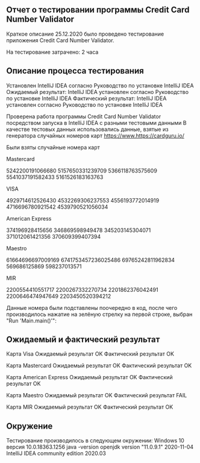 ## Отчет о тестировании программы Credit Card Number Validator

Краткое описание
25.12.2020 было проведено тестирование приложения Credit Card Number Validator.

На тестирование затрачено: 2 часа


## Описание процесса тестирования


Установлен IntelliJ IDEA согласно Руководство по установке IntelliJ IDEA
Ожидаемый результат: IntelliJ IDEA установлен  согласно Руководство по установке IntelliJ IDEA
Фактический  результат: IntelliJ IDEA установлен согласно Руководство по установке IntelliJ IDEA

Проверена работа программы Credit Card Number Validator посредством запуска в IntelliJ IDEA с разными тестовыми данными
В качестве тестовых данных использовались данные, взятые из генератора случайных номеров карт https://www.https://cardguru.io/

Были взяты  случайные номера карт 

Mastercard 

5242200191066680
5157650331239709
5366118763575609
5541037191582433
5161526183163763

VISA

4929714612526430
4532269306237553
4556193772014919
4716696780921542
4539790521056034

American Express

374196928415656
346869598949478
345203145304071
371012061421356
370609399407394

Maestro

61664696697009169
6741753457236025486
69765242811962834
569686125869
598237013571

MIR

2200554410551717
2200267332270734
2201862376042491
2200646474947649
2203450520394212

Данные номера были подставлены  поочередно в код, после чего производилось нажатие на зелёную стрелку на первой строке, выбран "Run 'Main.main()'":

## Ожидаемый и фактический результат 

Карта Visa
Ожидаемый результат OK
Фактический результат OK

Карта Mastercard
Ожидаемый результат OK
Фактический результат OK

Карта American Express
Ожидаемый результат OK
Фактический результат OK

Карта Maestro
Ожидаемый результат OK
Фактический результат FAIL

Карта MIR
Ожидаемый результат OK
Фактический результат OK

## Окружение

Тестирование производилось в следующем окружении:
Windows 10 версия 10.0.18363.1256
java -version openjdk version "11.0.9.1" 2020-11-04
IntelliJ IDEA community edition 2020.03 
